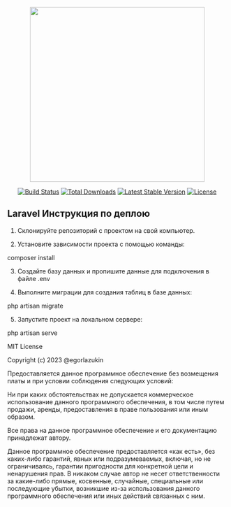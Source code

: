 <p align="center"><a href="https://laravel.com" target="_blank"><img src="https://raw.githubusercontent.com/laravel/art/master/logo-lockup/5%20SVG/2%20CMYK/1%20Full%20Color/laravel-logolockup-cmyk-red.svg" width="400"></a></p>

<p align="center">
<a href="https://travis-ci.org/laravel/framework"><img src="https://travis-ci.org/laravel/framework.svg" alt="Build Status"></a>
<a href="https://packagist.org/packages/laravel/framework"><img src="https://poser.pugx.org/laravel/framework/d/total.svg" alt="Total Downloads"></a>
<a href="https://packagist.org/packages/laravel/framework"><img src="https://poser.pugx.org/laravel/framework/v/stable.svg" alt="Latest Stable Version"></a>
<a href="https://packagist.org/packages/laravel/framework"><img src="https://poser.pugx.org/laravel/framework/license.svg" alt="License"></a>
</p>

## Laravel Инструкция по деплою

1. Склонируйте репозиторий с проектом на свой компьютер.

2. Установите зависимости проекта с помощью команды:

composer install


3. Создайте базу данных и пропишите данные для подключения в файле .env

4. Выполните миграции для создания таблиц в базе данных:

php artisan migrate


5. Запустите проект на локальном сервере:

php artisan serve


MIT License

Copyright (c) 2023 @egorlazukin

Предоставляется данное программное обеспечение без возмещения платы и при условии соблюдения следующих условий:

Ни при каких обстоятельствах не допускается коммерческое использование данного программного обеспечения, в том числе путем продажи, аренды, предоставления в праве пользования или иным образом.

Все права на данное программное обеспечение и его документацию принадлежат автору.

Данное программное обеспечение предоставляется «как есть», без каких-либо гарантий, явных или подразумеваемых, включая, но не ограничиваясь, гарантии пригодности для конкретной цели и ненарушения прав. В никаком случае автор не несет ответственности за какие-либо прямые, косвенные, случайные, специальные или последующие убытки, возникшие из-за использования данного программного обеспечения или иных действий связанных с ним.
